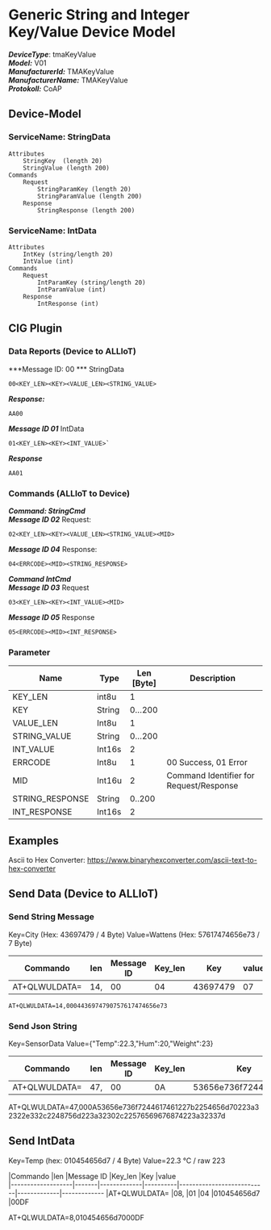 # Generic String and Integer Key/Value Device Model

***DeviceType***:  tmaKeyValue  
***Model:*** V01  
***ManufacturerId:*** TMAKeyValue   
***ManufacturerName:*** TMAKeyValue  
***Protokoll:*** CoAP  

## Device-Model

### ServiceName: StringData

```
Attributes
    StringKey  (length 20)
    StringValue (length 200)
Commands
    Request
        StringParamKey (length 20)
        StringParamValue (length 200)
    Response
        StringResponse (length 200)
```		
### ServiceName: IntData
```
Attributes
    IntKey (string/length 20)
    IntValue (int)
Commands
    Request
        IntParamKey (string/length 20)
        IntParamValue (int)
    Response
        IntResponse (int)
```	       

## CIG Plugin


### Data Reports  (Device to ALLIoT)
***Message ID: 00 ***   StringData  
``` 
00<KEY_LEN><KEY><VALUE_LEN><STRING_VALUE> 
```   
***Response:***    
``` 
AA00
```

***Message ID 01*** IntData
```
01<KEY_LEN><KEY><INT_VALUE>`
```
***Response*** 
```
AA01
```

### Commands  (ALLIoT to Device)
***Command: StringCmd***  
***Message ID 02*** Request:  
```
02<KEY_LEN><KEY><VALUE_LEN><STRING_VALUE><MID>
```
***Message ID 04*** Response:  
```
04<ERRCODE><MID><STRING_RESPONSE>
```

***Command IntCmd***  
***Message ID 03*** Request
```
03<KEY_LEN><KEY><INT_VALUE><MID>
```
***Message ID 05*** Response
```
05<ERRCODE><MID><INT_RESPONSE>
```
        


### Parameter
|Name               |Type   |Len [Byte]   |Description   
|-------------------|-------|-------------|-----------
|KEY_LEN            |int8u  |1            |
|KEY                |String |0…200	      |   
|VALUE_LEN          |Int8u  |1	          |
|STRING_VALUE       |String |0…200	      |
|INT_VALUE          |Int16s	|2	          |
|ERRCODE            |Int8u	|1 	          |00 Success, 01 Error
|MID                |Int16u	|2	          |Command Identifier for Request/Response
|STRING_RESPONSE	|String	|0..200       |	
|INT_RESPONSE       |Int16s	|2            |


## Examples 
Ascii to Hex Converter: https://www.binaryhexconverter.com/ascii-text-to-hex-converter

## Send Data  (Device to ALLIoT)

### Send String Message

Key=City  (Hex: 43697479 / 4 Byte)
Value=Wattens   (Hex: 57617474656e73 / 7 Byte)

|Commando           |len    |Message ID   |Key_len   |Key            |value_len    |value        
|-------------------|-------|-------------|----------|---------------|-------------|-------------
|AT+QLWULDATA=      |14,    |00           |04        |43697479       |07           |57617474656e73  

```
AT+QLWULDATA=14,0004436974790757617474656e73
```

### Send Json String

Key=SensorData 
Value={"Temp":22.3,"Hum":20,"Weight":23}

|Commando           |len    |Message ID   |Key_len   |Key                        |value_len    |value        
|-------------------|-------|-------------|----------|---------------------------|-------------|-------------
|AT+QLWULDATA=      |47,    |00           |0A        |53656e736f7244617461       |33           |3a32322e332c2248756d223a32302c22576569676874223a32337d  


AT+QLWULDATA=47,000A53656e736f7244617461227b2254656d70223a32322e332c2248756d223a32302c22576569676874223a32337d


## Send IntData

Key=Temp    (hex: 010454656d7 / 4 Byte)
Value=22.3 °C / raw 223  

|Commando           |len    |Message ID   |Key_len   |Key                        |value        
|-------------------|-------|-------------|----------|---------------------------|-------------|-------------
|AT+QLWULDATA=      |08,    |01           |04        |010454656d7                |00DF 

AT+QLWULDATA=8,010454656d7000DF 


